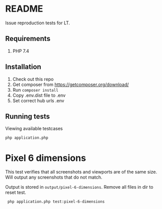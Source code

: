# README

Issue reproduction tests for LT.


## Requirements

1. PHP 7.4


## Installation

1. Check out this repo
2. Get composer from https://getcomposer.org/download/
3. Run `composer install`
4. Copy .env.dist file to .env
5. Set correct hub urls .env


## Running tests

Viewing available testcases
```
php application.php
 ```


# Pixel 6 dimensions

This test verifies that all screenshots and viewports are of the same size. Will output any screenshots that do not
match.

Output is stored in `output/pixel-6-dimensions`. Remove all files in dir to reset test.

```
 php application.php test:pixel-6-dimensions
```
